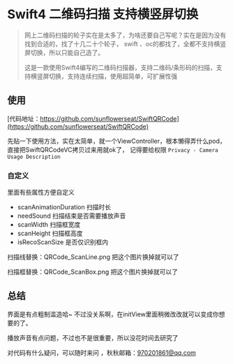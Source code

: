 # Swift4 二维码扫描 支持横竖屏切换

> 网上二维码扫描的轮子实在是太多了，为啥还要自己写呢？实在是因为没有找到合适的，找了十几二十个轮子， swift 、oc的都找了，全都不支持横竖屏切换，所以只能自己造了。
>
> 这是一款使用Swift4编写的二维码扫描器，支持二维码/条形码的扫描，支持横竖屏切换，支持连续扫描，使用超简单，可扩展性强



## 使用


[代码地址：https://github.com/sunflowerseat/SwiftQRCode](https://github.com/sunflowerseat/SwiftQRCode)

先贴一下使用方法，实在太简单，就一个ViewController，根本懒得弄什么pod，直接把SwiftQRCodeVC拷贝过来用就ok了， 记得要给权限 `Privacy - Camera Usage Description`


### 自定义


里面有些属性方便自定义

- scanAnimationDuration  	扫描时长 
- needSound 			        扫描结束是否需要播放声音
- scanWidth                          扫描框宽度
- scanHeight                         扫描框高度
- isRecoScanSize                是否仅识别框内



扫描线替换：QRCode_ScanLine.png 把这个图片换掉就可以了

扫描框替换：QRCode_ScanBox.png  把这个图片换掉就可以了


## 总结

界面是有点粗制滥造哈~ 不过没关系啊，在initView里面稍微改改就可以变成你想要的了。

播放声音有点问题，不过也不是很重要，所以没花时间去研究了

对代码有什么疑问，可以随时来问 ，秋秋邮箱：970201861@qq.com

